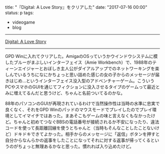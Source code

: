 title: "『Digital: A Love Story』をクリアした"
date: "2017-07-16 00:00"
status: p
tags:
- videogame
- blog
---

[Digital: A Love Story](http://scoutshonour.com/digital/jp.html)

---

GPD Winに入れてクリアした。AmigaのOSっていうかウインドウシステムに模したブルーがまぶしいインターフェイス（Amie Workbench）で、1988年のティーンエイジャーとおぼしき主人公がダイアルアップでのネットワーキングを楽しんでいるうちになにかちょっと思い詰めた感じの女の子からのメッセージが届きはじめ…というインターフェイス没入型のアドベンチャーゲーム。こういうPCやスマホのGUIを通じてフィクションに没入させるタイプのゲームって最近とみに増えてるんだと思うけど、ちゃんと名前ついてるのかな。

88年のパソコンのGUIが再現されているわけで当然操作性は当時の水準に忠実で良くなく、それをGPD Winのパッドのマウスモードでプレイしたのでプレイ環境としてイマイチではあった。まあそこもゲームの味と言えなくもなかったけど。ちゃんと初めてつなぐBBSの電話番号が接続されるか不安になったり、違法コードを使って長距離回線を使うとちゃんと（当時もそんなことしたことないけど）ドキドキできてよかった。相手からのメッセージに「返信」ボタンを押すと自分からなんらかの返事をしたことになってそれに対する返事が帰ってくるというのがちょっと無理あるかなと思った。慣れれば入り込めたけど。

